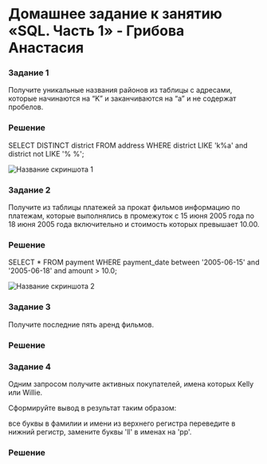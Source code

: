 # Домашнее задание к занятию «SQL. Часть 1» - Грибова Анастасия

### Задание 1
Получите уникальные названия районов из таблицы с адресами, которые начинаются на “K” и заканчиваются на “a” и не содержат пробелов.
### Решение
SELECT DISTINCT district 
FROM address 
WHERE district  LIKE 'k%a' and district not LIKE  '% %';

![Название скриншота 1](https://github.com/gribova-anastasia/srlb-17/blob/2f764234b888e66bba9b77aa118e4d6247965c14/8.png)

### Задание 2
Получите из таблицы платежей за прокат фильмов информацию по платежам, которые выполнялись в промежуток с 15 июня 2005 года по 18 июня 2005 года включительно и стоимость которых превышает 10.00.
### Решение
SELECT *
FROM payment
WHERE payment_date between '2005-06-15' and '2005-06-18'
	and amount > 10.0;
 
![Название скриншота 2](https://github.com/gribova-anastasia/srlb-17/blob/527a387ed953c6a85dad0f1e11dc7efb531dcc44/9.png)


### Задание 3
Получите последние пять аренд фильмов.
### Решение

### Задание 4
Одним запросом получите активных покупателей, имена которых Kelly или Willie.

Сформируйте вывод в результат таким образом:

все буквы в фамилии и имени из верхнего регистра переведите в нижний регистр,
замените буквы 'll' в именах на 'pp'.
### Решение
